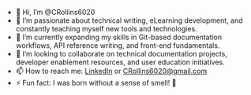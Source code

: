- 👋 Hi, I’m @CRollins6020
- 👀 I’m passionate about technical writing, eLearning development, and constantly teaching myself new tools and technologies.
- 🌱 I’m currently expanding my skills in Git-based documentation workflows, API reference writing, and front-end fundamentals.
- 💞️ I’m looking to collaborate on technical documentation projects, developer enablement resources, and user education initiatives.
- 📫 How to reach me: [LinkedIn](https://www.linkedin.com/in/coreyrollins/) or CRollins6020@gmail.com
- ⚡ Fun fact: I was born without a sense of smell! 👃

<!---
CRollins6020/CRollins6020 is a ✨ special ✨ repository because its `README.md` (this file) appears on your GitHub profile.
You can click the Preview link to take a look at your changes.
--->
